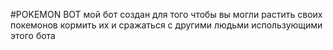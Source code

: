#POKEMON BOT
мой бот создан для того чтобы вы могли растить своих покемонов кормить их и сражаться с другими людьми использующими этого бота 
